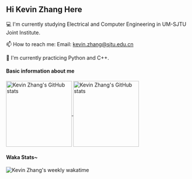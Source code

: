 ## Hi Kevin Zhang Here

:computer: I'm currently studying Electrical and Computer Engineering in UM-SJTU Joint Institute.

📫 How to reach me: Email: kevin.zhang@sjtu.edu.cn

:running: I'm currently practicing Python and C++.​

#### Basic information about me
<a href="https://github.com/anuraghazra/github-readme-stats">
  <img align="center" alt="Kevin Zhang's GitHub stats" height='180' src="https://github-readme-stats.vercel.app/api?username=Kevin-ZhangClutchit&?count_private=true&show_icons=true&theme=tokyonight&hide=issues" />
</a>
<a href="https://github.com/anuraghazra/convoychat">
  <img align="center" alt="Kevin Zhang's GitHub stats" height='180' src="https://github-readme-stats.vercel.app/api/top-langs/?username=Kevin-ZhangClutchit&layout=compact" />
</a>
<br>

#### Waka Stats~

![Kevin Zhang's weekly wakatime](https://github-readme-stats.vercel.app/api/wakatime?username=KevinZhangClutchit&layout=compact&range=last_7_days)
